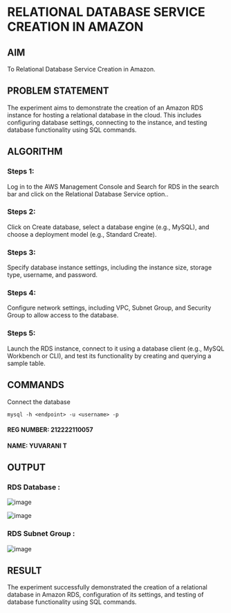  # RELATIONAL DATABASE SERVICE CREATION IN AMAZON

 ## AIM
To Relational Database Service Creation in Amazon.

## PROBLEM STATEMENT
The experiment aims to demonstrate the creation of an Amazon RDS instance for hosting a relational database in the cloud. This includes configuring database settings, connecting to the instance, and testing database functionality using SQL commands.

## ALGORITHM

### Steps 1:
Log in to the AWS Management Console and Search for RDS in the search bar and click on the Relational Database Service option..

### Steps 2:
Click on Create database, select a database engine (e.g., MySQL), and choose a deployment model (e.g., Standard Create).

### Steps 3:
Specify database instance settings, including the instance size, storage type, username, and password.

### Steps 4:
Configure network settings, including VPC, Subnet Group, and Security Group to allow access to the database.

### Steps 5:
Launch the RDS instance, connect to it using a database client (e.g., MySQL Workbench or CLI), and test its functionality by creating and querying a sample table.

## COMMANDS

Connect the database
```
mysql -h <endpoint> -u <username> -p
```

#### REG NUMBER: 212222110057
#### NAME: YUVARANI T

## OUTPUT

### RDS Database :

![image](https://github.com/user-attachments/assets/88cbdc9d-4840-407a-abbd-5eb615a96db6)

![image](https://github.com/user-attachments/assets/4bf92982-d180-4201-b577-c03a35ed269d)

### RDS Subnet Group :

![image](https://github.com/user-attachments/assets/2b728a6d-7028-4b64-b7d2-0e121596c241)

## RESULT
The experiment successfully demonstrated the creation of a relational database in Amazon RDS, configuration of its settings, and testing of database functionality using SQL commands.
  
